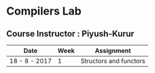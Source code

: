 # Compilers Lab


## Course Instructor : Piyush-Kurur


| Date           | Week | Assignment             |
|----------------|------|------------------------|
| 18 - 8 - 2017  | 1    | Structors and functors |

